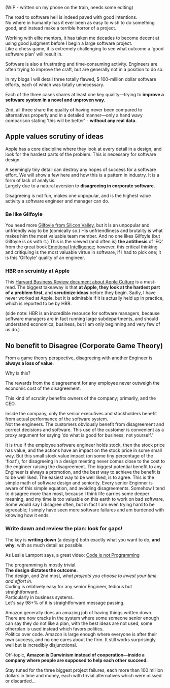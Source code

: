 (WIP - written on my phone on the train, needs some editing)

The road to software hell is indeed paved with good intentions.  
No where in humanity has it ever been 
as easy to wish to do something good, 
and instead make a terrible horror of a project.

Working with elite mentors, it has taken me 
decades to become decent at using good judgment 
before I begin a large software project.  
Like a chess game, it is extremely challenging 
to see what outcome a 'good software plan' will result in.

Software is also a frustrating and time-consuming activity. 
Engineers are often trying to improve the craft, 
but are generally not in a position to do so.

In my blogs I will detail three totally flawed, 
$ 100-million dollar software efforts, 
each of which was totally unnecessary.  

Each of the three cases shares at least one 
key quality—trying to **improve a software system 
in a novel and unproven way.**  

2nd, all three share the quality of having never 
been compared to alternatives properly and 
in a detailed manner—only a hand wavy 
comparison stating 'this will be better' - **without any real data.**

## Apple values scrutiny of ideas

Apple has a core discipline where they look 
at every detail in a design, and look for the hardest 
parts of the problem.  This is necessary for software design.  

A seemingly tiny detail can destroy any 
hopes of success for a software effort.  We will 
show a few here and how this is a pattern 
in industry.  It is a form of lack of analysis.  
Largely due to a natural aversion to 
**disagreeing in corporate software.**

Disagreeing is not fun, makes one unpopular, and is the
highest value activity a software engineer
and manager can do.

### Be like Gilfoyle

You need more [Gilfoyle from Silicon Valley](https://silicon-valley.fandom.com/wiki/Bertram_Gilfoyle), but it is an unpopular
and unfriendly way to be (comically so.) His unfriendliness and brutality
is what makes him the most valuable team member.  And
no one likes Gilfoyle (but Gilfoyle is ok with it.) This is the 
viewed (and often is) **the antithesis** of 'EQ' 
from the great book [Emotional Intelligence](https://a.co/d/9b7mBJc); however, 
this critical thinking and critiquing is the most valuable virtue in software,
if I had to pick one; it is this 'Gilfoyle' quality of an
engineer.

### HBR on scruintiy at Apple

This [Harvard Business Review document about Apple Culture](./HBR_How_Apple_Is_Organized_For_Innovation-4.pdf)
is a must-read.  The biggest takeaway is that **at Apple,
they look at the hardest part of a problem first**, and **scrutinize
ideas** before they begin.  Sadly, I have never worked at Apple, but it is admirable
if it is actually held up in practice,
which is reported to be by HBR.

(side note: HBR is an incredible resource for software managers,
because software managers are in fact running large
subdepartments, and should understand economics, business,
but I am only beginning and very few of us do.)

## No benefit to Disagree (Corporate Game Theory)

From a game theory perspective, disagreeing with another 
Engineer is **always a loss of value**.  

Why is this?  

The rewards from the disagreement for any employee never 
outweigh the economic cost of the disagreement.  

This kind of scrutiny benefits owners of the company; 
primarily, and the CEO.  

Inside the company, only the senior executives 
and stockholders benefit 
from actual performance of the software system.  
Not the engineers.  The customers obviously benefit 
from disagreement and correct decisions and software.
This use of the customer is convenient as a proxy 
argument for saying 'do what is good for business, not yourself.'

It is true if the employee software engineer holds stock, 
then the stock price has value, 
and the actions have an impact on the stock price in some 
small way.  But this small stock value impact 
(on some tiny percentage of the 'float'), 
for disagreeing in a design meeting never 
comes close to the cost to the engineer raising 
the disagreement.  The biggest potential benefit 
to any Engineer is always a promotion, 
and the best way to achieve the benefit is to be well liked.  The easiest way to be well liked, is to agree.  This is the simple math of software design and seniority.  Every senior Enginner is aware of this simple equation, and avoiding disagreements.  Somehow I tend to disagree more than most, because I think life carries some deeper meaning, and my time is too valuable on this earth to work on bad software.  Some would say I disagree often, but in fact I am even trying hard to be agreeable; I simply have seen more software failures and am burdened with knowing how it ends.

### Write down and review the plan:  look for gaps!

The key is **writing down** (a design) 
both exactly what you want to do, 
**and why**, with as much detail as possible.  

As Leslie Lamport says, a great video:
[Code is not Programming](https://www.youtube.com/watch?v=qfxzL17JmOQ)

The programming is mostly trivial.  
**The design dictates the outcome.**  
The design, and 2nd most, *what projects you choose 
to invest your time and effort in*.  
Coding is relatively easy for any senior Engineer, 
tedious but straightforward.  
Particularly in business systems.  
Let's say 98+% of it is straightforward message passing.

Amazon generally does an amazing job of having things 
written down.  There are now cracks in the system 
where some someone senior enough can say they do not 
like a plan, with the best ideas are not used, 
some otherplan is used instead which favors politics.  
Politics over code.  Amazon is large enough 
where everyone is after their own success, 
and no one cares about the firm.  It still works 
surprisingly well but is incredibly disjunctional.

Off-topic, **Amazon is Darwinism instead of cooperation—inside a 
company where people are supposed to help each other succeed.**

Stay tuned for the three biggest project failures, 
each more than 100 million dollars in time and money, 
each with trivial alternatives which were missed or discarded...

